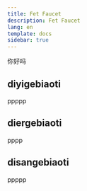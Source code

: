 ```yaml
---
title: Fet Faucet
description: Fet Faucet
lang: en
template: docs
sidebar: true
---
```


你好吗

## diyigebiaoti

ppppp

## diergebiaoti

pppp

## disangebiaoti

ppppp
